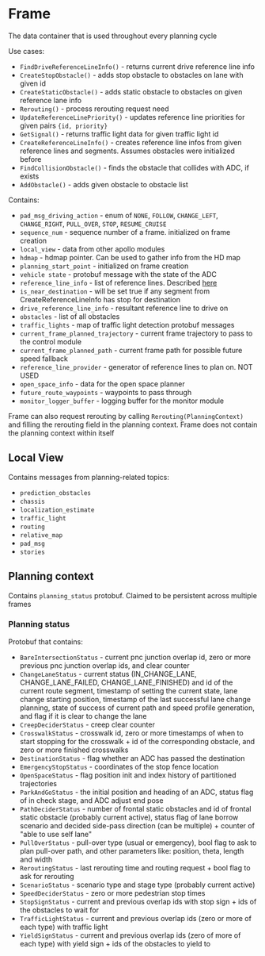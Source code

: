 # Frame

The data container that is used throughout every planning cycle

Use cases:

- `FindDriveReferenceLineInfo()` - returns current drive reference line info
- `CreateStopObstacle()` - adds stop obstacle to obstacles on lane with given id
- `CreateStaticObstacle()` - adds static obstacle to obstacles on given reference lane info 
- `Rerouting()` - process rerouting request need
- `UpdateReferenceLinePriority()` - updates reference line priorities for given pairs `{id, priority}`
- `GetSignal()` - returns traffic light data for given traffic light id
- `CreateReferenceLineInfo()` - creates reference line infos from given reference lines and segments. Assumes obstacles were initialized before
- `FindCollisionObstacle()` - finds the obstacle that collides with ADC, if exists 
- `AddObstacle()` - adds given obstacle to obstacle list

Contains:

- `pad_msg_driving_action` - enum of `NONE`, `FOLLOW`, `CHANGE_LEFT`, `CHANGE_RIGHT`, `PULL_OVER`, `STOP`, `RESUME_CRUISE`
- `sequence_num` - sequence number of a frame. initialized on frame creation
- `local_view` - data from other apollo modules
- `hdmap` - hdmap pointer. Can be used to gather info from the HD map
- `planning_start_point` - initialized on frame creation
- `vehicle state` - protobuf message with the state of the ADC
- `reference_line_info` - list of reference lines. Described [here](https://github.com/Sarrasor/BehaviourPlanning/tree/main/docs/apollo_docs/planning_module/reference_line.md)
- `is_near_destination` - will be set true if any segment from CreateReferenceLineInfo has stop for destination
- `drive_reference_line_info` - resultant reference line to drive on
- `obstacles` - list of all obstacles 
- `traffic_lights` - map of traffic light detection protobuf messages
- `current_frame_planned_trajectory` - current frame trajectory to pass to the control module
- `current_frame_planned_path` - current frame path for possible future speed fallback
- `reference_line_provider` - generator of reference lines to plan on. NOT USED
- `open_space_info` - data for the open space planner
- `future_route_waypoints` - waypoints to pass through
- `monitor_logger_buffer` - logging buffer for the monitor module

Frame can also request rerouting by calling `Rerouting(PlanningContext)` and filling the rerouting field in the planning context. Frame does not contain the planning context within itself

## Local View

Contains messages from planning-related topics:

- `prediction_obstacles`
- `chassis`
- `localization_estimate`
- `traffic_light`
- `routing`
- `relative_map`
- `pad_msg`
- `stories`

## Planning context

Contains `planning_status` protobuf. Claimed to be persistent across multiple frames

### Planning status

Protobuf that contains:

- `BareIntersectionStatus` - current pnc junction overlap id, zero or more previous pnc junction overlap ids, and clear counter
- `ChangeLaneStatus` - current status (IN_CHANGE_LANE, CHANGE_LANE_FAILED, CHANGE_LANE_FINISHED) and id of the current route segment, timestamp of setting the current state, lane change starting position, timestamp of the last successful lane change planning, state of success of current path and speed profile generation, and flag if it is clear to change the lane
- `CreepDeciderStatus` - creep clear counter
- `CrosswalkStatus` - crosswalk id, zero or more timestamps of when to start stopping for the crosswalk + id of the corresponding obstacle, and zero or more finished crosswalks
- `DestinationStatus` - flag whether an ADC has passed the destination
- `EmergencyStopStatus` - coordinates of the stop fence location
- `OpenSpaceStatus` - flag position init and index history of partitioned trajectories
- `ParkAndGoStatus` - the initial position and heading of an ADC, status flag of in check stage, and ADC adjust end pose 
- `PathDeciderStatus` - number of frontal static obstacles and id of frontal static obstacle (probably current active), status flag of lane borrow scenario and decided side-pass direction (can be multiple) + counter of "able to use self lane" 
- `PullOverStatus` - pull-over type (usual or emergency), bool flag to ask to plan pull-over path, and other parameters like: position, theta, length and width
- `ReroutingStatus` - last rerouting time and routing request + bool flag to ask for rerouting
- `ScenarioStatus` - scenario type and stage type (probably current active)
- `SpeedDeciderStatus` - zero or more pedestrian stop times
- `StopSignStatus` - current and previous overlap ids with stop sign + ids of the obstacles to wait for
- `TrafficLightStatus` - current and previous overlap ids (zero or more of each type) with traffic light
- `YieldSignStatus` - current and previous overlap ids (zero of more of each type) with yield sign + ids of the obstacles to yield to